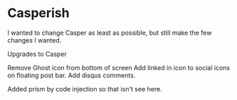 # Casperish

I wanted to change Casper as least as possible, but still make the few changes I wanted.

Upgrades to Casper

Remove Ghost icon from bottom of screen
Add linked in icon to social icons on floating post bar.
Add disqus comments.

Added prism by code injection so that isn't see here.
